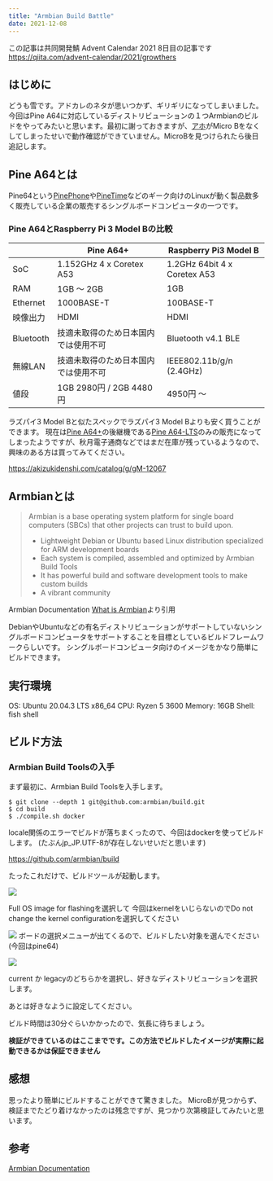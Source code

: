 ```yaml
---
title: "Armbian Build Battle"
date: 2021-12-08
---
```


この記事は共同開発鯖 Advent Calendar 2021 8日目の記事です  
https://qiita.com/advent-calendar/2021/growthers  

## はじめに

どうも雪です。アドカレのネタが思いつかず、ギリギリになってしまいました。
今回はPine A64に対応しているディストリビューションの１つArmbianのビルドをやってみたいと思います。最初に謝っておきますが、[アホ](https://twitter.com/yuigishidev)がMicro Bをなくしてしまったせいで動作確認ができていません。MicroBを見つけられたら後日追記します。


## Pine A64とは
Pine64という[PinePhone](https://www.pine64.org/pinephone/)や[PineTime](https://www.pine64.org/pinetime/)などのギーク向けのLinuxが動く製品数多く販売している企業の販売するシングルボードコンピュータの一つです。
### Pine A64とRaspberry Pi 3 Model Bの比較


|          | Pine A64+ | Raspberry Pi3 Model B |
| -------- | -------- | -------- |
| SoC     |1.152GHz 4 x Coretex A53|1.2GHz 64bit 4 x Coretex A53 |
| RAM     | 1GB 〜 2GB | 1GB |
|Ethernet | 1000BASE-T| 100BASE-T |
|映像出力  | HDMI | HDMI |
|Bluetooth| 技適未取得のため日本国内では使用不可| Bluetooth v4.1 BLE|
|無線LAN| 技適未取得のため日本国内では使用不可 |  IEEE802.11b/g/n (2.4GHz)|
|値段    | 1GB 2980円 / 2GB 4480円 | 4950円 〜|  

ラズパイ3 Model Bと似たスペックでラズパイ3 Model Bよりも安く買うことができます。
現在は[Pine A64+](https://www.pine64.org/devices/single-board-computers/pine-a64/)の後継機である[Pine A64-LTS](https://www.pine64.org/devices/single-board-computers/pine-a64-lts/)のみの販売になってしまったようですが、秋月電子通商などではまだ在庫が残っているようなので、興味のある方は買ってみてください。  

https://akizukidenshi.com/catalog/g/gM-12067

## Armbianとは  
> Armbian is a base operating system platform for single board computers (SBCs) that other projects can trust to build upon.  
>  
> - Lightweight Debian or Ubuntu based Linux distribution specialized for ARM development boards  
> - Each system is compiled, assembled and optimized by Armbian Build Tools  
> - It has powerful build and software development tools to make custom builds  
> - A vibrant community  
> 
Armbian Documentation [What is Armbian](https://docs.armbian.com/)より引用  

DebianやUbuntuなどの有名ディストリビューションがサポートしていないシングルボードコンピュータをサポートすることを目標としているビルドフレームワークらしいです。
シングルボードコンピュータ向けのイメージをかなり簡単にビルドできます。

## 実行環境
OS: Ubuntu 20.04.3 LTS x86_64
CPU: Ryzen 5 3600
Memory: 16GB
Shell: fish shell

## ビルド方法

### Armbian Build Toolsの入手
まず最初に、Armbian Build Toolsを入手します。
```
$ git clone --depth 1 git@github.com:armbian/build.git
$ cd build
$ ./compile.sh docker
```
locale関係のエラーでビルドが落ちまくったので、今回はdockerを使ってビルドします。
(たぶんjp_JP.UTF-8が存在しないせいだと思います)

https://github.com/armbian/build

たったこれだけで、ビルドツールが起動します。

![](https://i.imgur.com/964E8NQ.png)


Full OS image for flashingを選択して
今回はkernelをいじらないのでDo not change the kernel configurationを選択してください  


![](https://i.imgur.com/82sC9Al.png)
ボードの選択メニューが出てくるので、ビルドしたい対象を選んでください(今回はpine64)

![](https://i.imgur.com/5D6G79g.png)

current か legacyのどちらかを選択し、好きなディストリビューションを選択します。

あとは好きなように設定してください。　　

ビルド時間は30分ぐらいかかったので、気長に待ちましょう。

**検証ができているのはここまでです。この方法でビルドしたイメージが実際に起動できるかは保証できません**  

## 感想
思ったより簡単にビルドすることができて驚きました。
MicroBが見つからず、検証までたどり着けなかったのは残念ですが、見つかり次第検証してみたいと思います。

## 参考
[Armbian Documentation](https://docs.armbian.com/)
